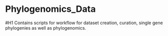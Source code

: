 # Phylogenomics_Data
#H1 Contains scripts for workflow for dataset creation, curation, single gene phylogenies as well as phylogenomics.

